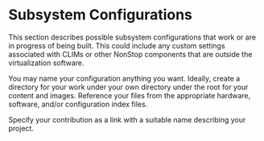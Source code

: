 # Subsystem Configurations

This section describes possible subsystem configurations that work or are in
progress of being built. This could include any custom settings associated with
CLIMs or other NonStop components that are outside the virtualization software.

You may name your configuration anything you want. Ideally, create a directory
for your work under your own directory under the root for your content and
images. Reference your files from the appropriate hardware, software, and/or
configuration index files.

Specify your contribution as a link with a suitable name describing your
project.